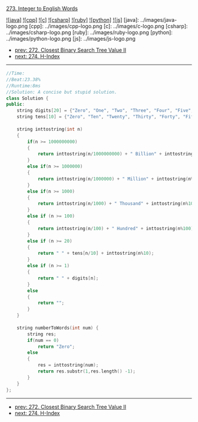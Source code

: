 [273. Integer to English Words](https://leetcode.com/problems/integer-to-english-words/)

[![java]](../java/273-integer-to-english-words.md)
[![cpp]](../cpp/273-integer-to-english-words.md)
[![c]](../c/273-integer-to-english-words.md)
[![csharp]](../csharp/273-integer-to-english-words.md)
[![ruby]](../ruby/273-integer-to-english-words.md)
[![python]](../python/273-integer-to-english-words.md)
[![js]](../js/273-integer-to-english-words.md)
[java]: ../images/java-logo.png
[cpp]: ../images/cpp-logo.png
[c]: ../images/c-logo.png
[csharp]: ../images/csharp-logo.png
[ruby]: ../images/ruby-logo.png
[python]: ../images/python-logo.png
[js]: ../images/js-logo.png

- [prev: 272. Closest Binary Search Tree Value II](272-closest-binary-search-tree-value-ii.md)
- [next: 274. H-Index](274-h-index.md)

---
```C++
//Time:
//Beat:23.38%
//Runtime:8ms
//Solution: A concise but stupid solution.
class Solution {
public:
	string digits[20] = {"Zero", "One", "Two", "Three", "Four", "Five", "Six", "Seven", "Eight", "Nine", "Ten", "Eleven", "Twelve", "Thirteen", "Fourteen", "Fifteen", "Sixteen", "Seventeen", "Eighteen", "Nineteen"};
    string tens[10] = {"Zero", "Ten", "Twenty", "Thirty", "Forty", "Fifty", "Sixty", "Seventy", "Eighty", "Ninety"};

    string inttostring(int n)
    {
    	if(n >= 1000000000)
    	{
    		return inttostring(n/1000000000) + " Billion" + inttostring(n%1000000000);
    	}
    	else if(n >= 1000000)
    	{
    		return inttostring(n/1000000) + " Million" + inttostring(n%1000000);
    	}
    	else if(n >= 1000)
    	{
    		return inttostring(n/1000) + " Thousand" + inttostring(n%1000);
    	}
    	else if (n >= 100)
    	{
    		return inttostring(n/100) + " Hundred" + inttostring(n%100);
    	}
    	else if (n >= 20)
    	{
    		return " " + tens[n/10] + inttostring(n%10);
    	}
    	else if (n >= 1)
    	{
    		return " " + digits[n];
    	}
    	else
    	{
    		return "";
    	}
    }

    string numberToWords(int num) {
        string res;
        if(num == 0)
        	return "Zero";
        else
        {
        	res = inttostring(num);
        	return res.substr(1,res.length() -1);
        }
    }
};
```


---

- [prev: 272. Closest Binary Search Tree Value II](272-closest-binary-search-tree-value-ii.md)
- [next: 274. H-Index](274-h-index.md)

